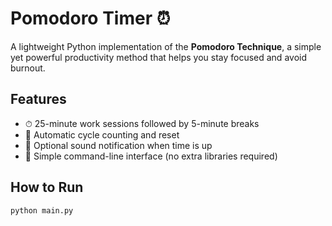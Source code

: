 # Pomodoro Timer ⏰

A lightweight Python implementation of the **Pomodoro Technique**, a simple yet powerful productivity method that helps you stay focused and avoid burnout.

## Features
- ⏱ 25-minute work sessions followed by 5-minute breaks  
- 🔄 Automatic cycle counting and reset  
- 🔔 Optional sound notification when time is up  
- 💾 Simple command-line interface (no extra libraries required)

## How to Run
```bash
python main.py
